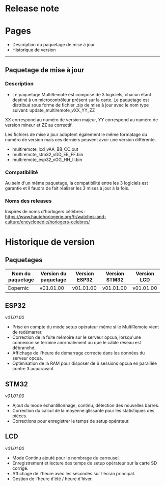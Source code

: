 # Release note

# Pages
- Description du paquetage de mise à jour
- Historique de version

----------------------------------
## Paquetage de mise à jour
### Description
- Le paquetage MultiRemote est composé de 3 logiciels, chacun étant destiné à un microcontrôleur présent sur la carte.
Le paquetage est distribué sous forme de fichier .zip de mise à jour avec le nom type suivant: update_multiremote_vXX_YY_ZZ

XX correspond au numéro de version majeur, YY correspond au numéro de version mineur et ZZ au correctif.

Les fichiers de mise à jour adoptent également le même formatage du numéro de version mais ces derniers peuvent avoir une version différente.

- multiremote_lcd_vAA_BB_CC.out
- multiremote_stm32_vDD_EE_FF.bin
- multiremote_esp32_vGG_HH_II.bin

### Compatibilité

Au sein d'un même paquetage, la compatibilité entre les 3 logiciels est garantie et il faudra de fait réaliser les 3 mises à jour à la fois.

### Noms des releases

Inspirés de noms d'horlogers célèbres : 
https://www.hautehorlogerie.org/fr/watches-and-culture/encyclopedie/horlogers-celebres/

# Historique de version
## Paquetages
|Nom du paquetage | Version du paquetage | Version ESP32 | Version STM32 | Version LCD |
|---|---|---|---|---|
|Copernic|v01.01.00| v01.01.00| v01.01.00|v01.01.00|


## ESP32
*v01.01.00*
 - Prise en compte du mode setup opérateur même si le MultiRemote vient de redémarrer.
 - Correction de la fuite mémoire sur le serveur opcua, lorsqu'une connexion se termine anormalement ou que le câble réseau est débranché.
 - Affichage de l'heure de démarrage correcte dans les données du serveur opcua.
 - Optimisation de la RAM pour disposer de 6 sessions opcua en parallèle contre 3 auparavant.

## STM32
*v01.01.00*
 - Ajout du mode échantillonnage, continu, détection des nouvelles barres.
 - Correction du calcul de la moyenne glissante pour les statistiques des pièces.
 - Corrections pour enregistrer le temps de setup opérateur.

## LCD
*v01.01.00*
- Mode Continu ajouté pour le nombrage du carrousel.
- Enregistrement et lecture des temps de setup opérateur sur la carte SD corrigé.
- Affichage de l'heure avec les secondes sur l'écran principal.
- Gestion de l'heure d'été / heure d'hiver.
